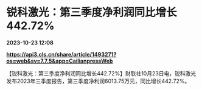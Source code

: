 # 锐科激光：第三季度净利润同比增长442.72%

**2023-10-23 12:08**

**https://api3.cls.cn/share/article/1493271?os=web&sv=7.7.5&app=CailianpressWeb**

【锐科激光：第三季度净利润同比增长442.72%】财联社10月23日电，锐科激光发布2023年三季度报告，第三季度净利润6013.75万元，同比增长442.72%。